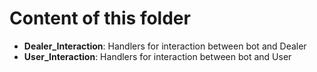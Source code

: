 # Content of this folder

- **Dealer_Interaction**: Handlers for interaction between bot and Dealer
- **User_Interaction**: Handlers for interaction between bot and User